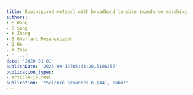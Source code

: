```yaml
---
title: Bioinspired metagel with broadband tunable impedance matching
authors:
- E Dong
- Z Song
- Y Zhang
- S Ghaffari Mosanenzadeh
- Q He
- X Zhao
- ' ...'
date: '2020-01-01'
publishDate: '2025-09-18T05:41:20.510615Z'
publication_types:
- article-journal
publication: '*Science advances 6 (44), eabb*'
---
```

